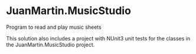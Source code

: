 # JuanMartin.MusicStudio
Program to read and play music sheets

This solution also includes a project with NUnit3 unit tests for the classes in the JuanMartin.MusicStudio project.